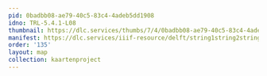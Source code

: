 ```yaml
---
pid: 0badbb08-ae79-40c5-83c4-4adeb5dd1908
idno: TRL-5.4.1-L08
thumbnail: https://dlc.services/thumbs/7/4/0badbb08-ae79-40c5-83c4-4adeb5dd1908/full/400,339/0/default.jpg
manifest: https://dlc.services/iiif-resource/delft/string1string2string3/kaartenproject-2007/TRL-5.4.1-L08
order: '135'
layout: map
collection: kaartenproject
---
```


